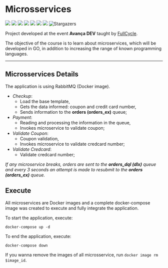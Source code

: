 # Microsservices
<p align="left">	
  <img src="https://img.shields.io/github/last-commit/bentodvictor/microsservices?color=c1e7e3">
  <img src="https://img.shields.io/github/issues/bentodvictor/microsservices?color=c1e7e3">
  <img src="https://img.shields.io/github/issues-pr/bentodvictor/microsservices?color=c1e7e3">
  <img src="https://img.shields.io/github/languages/count/bentodvictor/microsservices?color=c1e7e3">
  <img src="https://img.shields.io/github/downloads/bentodvictor/microsservices/total?color=c1e7e3">
  <img src="https://img.shields.io/github/repo-size/bentodvictor/microsservices?color=c1e7e3">
  <img src="https://img.shields.io/badge/license-MIT-c1e7e3">
  <img alt="Stargazers" src="https://img.shields.io/github/stars/bentodvictor/microsservices?color=c1e7e3&logo=github">
</p>

Project developed at the event **Avança DEV** taught by [FullCycle](https://fullcycle.com.br/).

The objective of the course is to learn about microservices, which will be developed in GO, in addition to increasing the range of known programming languages.

---

## Microsservices Details
The application is using RabbitMQ (Docker image).

- *Checkup*: 
  - Load the base template,
  - Gets the data informed: coupon and credit card number,
  - Sends information to the **orders (orders_ex)** queue;
- *Payment*:
  - Reading and processing the information in the queue,
  - Invokes microservice to validate coupon;
- *Validate Coupon*:
  - Coupon validation,
  - Invokes microservice to validate credcard number;
- *Validate Credcard*:
  - Validate credcard number;
  
*If any microservice breaks, orders are sent to the **orders_dql (dlx)** queue and every 3 seconds an attempt is made to resubmit to the **orders (orders_ex)** queue.*

## Execute
All microservices are Docker images and a complete docker-compose image was created to execute and fully integrate the application.

To start the application, execute:

```docker-compose up -d```

To end the application, execute:

```docker-compose down```

If you wanna remove the images of all microsservice, run `docker image rm $image_id`.
